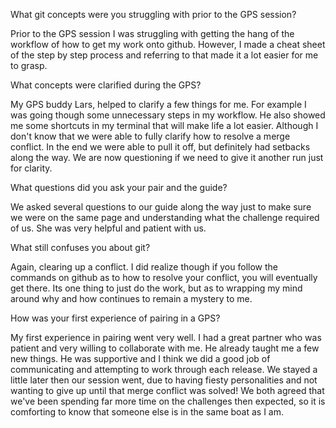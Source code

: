 
What git concepts were you struggling with prior to the GPS session?

Prior to the GPS session I was struggling with getting the hang of the workflow of how to get my work onto github. However, I made a cheat sheet of the step by step process and referring to that made it a lot easier for me to grasp.

What concepts were clarified during the GPS?

My GPS buddy Lars, helped to clarify a few things for me. For example I was going though some unnecessary steps in my workflow. He also showed me some shortcuts in my terminal that will make life a lot easier. Although I don't know that we were able to fully clarify how to resolve a merge conflict. In the end we were able to pull it off, but definitely had setbacks along the way. We are now questioning if we need to give it another run just for clarity.

What questions did you ask your pair and the guide?

We asked several questions to our guide along the way just to make sure we were on the same page and understanding what the challenge required of us. She was very helpful and patient with us.

What still confuses you about git?

Again, clearing up a conflict. I did realize though if you follow the commands on github as to how to resolve your conflict, you will eventually get there. Its one thing to just do the work, but as to wrapping my mind around why and how continues to remain a mystery to me.


How was your first experience of pairing in a GPS?

My first experience in pairing went very well. I had a great partner who was patient and very willing to collaborate with me. He already taught me a few new things. He was supportive and I think we did a good job of communicating and attempting to work through each release. We stayed a little later then our session went, due to having fiesty personalities and not wanting to give up until that merge conflict was solved! We both agreed that we've been spending far more time on the challenges then expected, so it is comforting to know that someone else is in the same boat as I am.